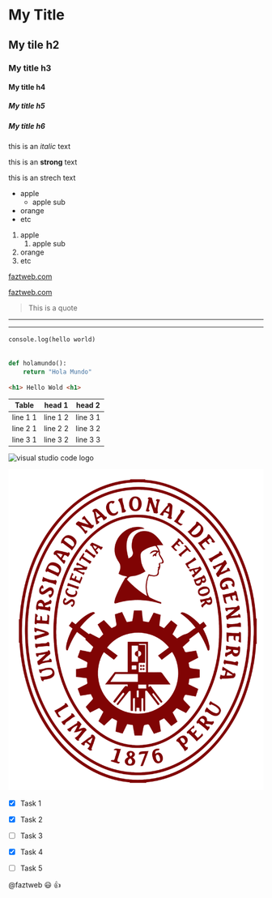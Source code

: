 <!--HEADINGS -->
# My Title
## My tile h2
### My title h3
#### My title h4
##### My title h5
##### My title h6

<!-- italic-->
this is an *italic* text

<!--strong -->
this is an **strong** text

<!--strikethough-->
this is an strech text

<!-- UL -->
* apple
    * apple sub
* orange
* etc

<!--OL -->
1. apple
    1. apple sub
2. orange
3. etc


[faztweb.com](https://www.faztweb.com)

[faztweb.com](https://www.faztweb.com "Custom title")

<!--una cita-->
> This is a quote

<!--lineas -->
---

___


<!--linea de codigo en etiqueta con tilde inversa (alt+96)-->

`
console.log(hello world)
`
<!--bloque de codigo en etiqueta / syntaxis-->


```python

def holamundo():
    return "Hola Mundo"

```



```html
<h1> Hello Wold <h1>
```


<!-- Tablas -->


|Table|head 1| head 2
|------|:----:|:----:|
|line 1 1|line 1 2|line 3 1|
|line 2 1|line 2 2|line 3 2|
|line 3 1|line 3 2|line 3 3|

<!--images -->

![visual studio code logo](https://cdn.worldvectorlogo.com/logos/visual-studio-code-1.svg)


![Uni logo](Figures/Uni-logo.png "Universidad Nacional de Ingeniería")


<!-- GITHUB. markdown-->

* [X] Task 1
* [X] Task 2
* [ ] Task 3  
* [X] Task 4
* [ ] Task 5




@faztweb  :smiley: 👍
